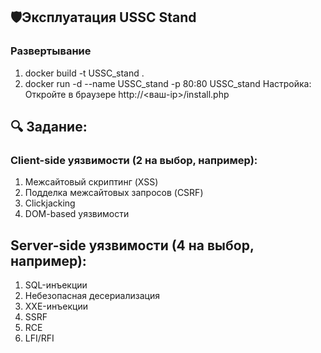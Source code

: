 ## 🛡️Эксплуатация USSC Stand
### Развертывание
1. docker build -t USSC_stand .
2. docker run -d --name USSC_stand -p 80:80 USSC_stand
Настройка:
Откройте в браузере http://<ваш-ip>/install.php

## 🔍 Задание:
### Client-side уязвимости (2 на выбор, например):
1. Межсайтовый скриптинг (XSS)
2. Подделка межсайтовых запросов (CSRF)
3. Clickjacking
4. DOM-based уязвимости

## Server-side уязвимости (4 на выбор, например):
1. SQL-инъекции
2. Небезопасная десериализация
3. XXE-инъекции
4. SSRF
5. RCE
6. LFI/RFI
